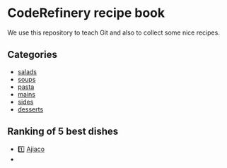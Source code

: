 # CodeRefinery recipe book

We use this repository to teach Git and also to collect
some nice recipes.


## Categories

- [salads](salads)
- [soups](soups)
- [pasta](pasta)
- [mains](mains)
- [sides](sides)
- [desserts](desserts)


## Ranking of 5 best dishes
- :one: [Ajiaco](soups/ajiaco_soup.md)
- 